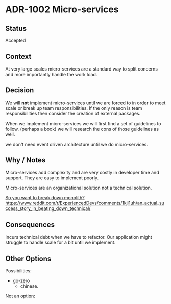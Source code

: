 # ADR-1002 Micro-services

## Status

Accepted

## Context

At very large scales micro-services are a standard way to split concerns and more importantly handle the work load.

## Decision

We will **not** implement micro-services until we are forced to in order to meet scale or break up team responsibilities. If the only reason is team responsibilities then consider the creation of external packages.

When we implement micro-services we will first find a set of guidelines to follow. (perhaps a book) we will research the cons of those guidelines as well.

we don't need event driven architecture until we do micro-services.

## Why / Notes

Micro-services add complexity and are very costly in developer time and support. They are easy to implement poorly.

Micro-services are an organizational solution not a technical solution.

[So you want to break down monolith?](https://www.architecture-weekly.com/p/so-you-want-to-break-down-monolith)
https://www.reddit.com/r/ExperiencedDevs/comments/1kjl1uh/an_actual_success_story_in_beating_down_technical/

## Consequences

Incurs technical debt when we have to refactor. Our application might struggle to handle scale for a bit until we implement.

## Other Options

Possibilities:

- [go-zero](https://github.com/zeromicro/go-zero)
  - chinese.

Not an option:

